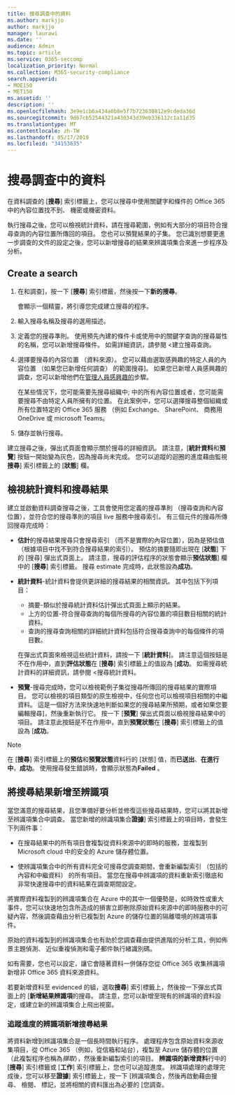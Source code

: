 ```yaml
---
title: 搜尋調查中的資料
ms.author: markjjo
author: markjjo
manager: laurawi
ms.date: ''
audience: Admin
ms.topic: article
ms.service: O365-seccomp
localization_priority: Normal
ms.collection: M365-security-compliance
search.appverid:
- MOE150
- MET150
ms.assetid: ''
description: ''
ms.openlocfilehash: 3e9e1cb6a434a0b8e5f7b723630812e9cdeda36d
ms.sourcegitcommit: 9d67cb52544321a430343d39eb336112c1a11d35
ms.translationtype: MT
ms.contentlocale: zh-TW
ms.lasthandoff: 05/17/2019
ms.locfileid: "34153635"
---
```

# <a name="search-for-data-in-an-investigation"></a>搜尋調查中的資料

在資料調查的 [**搜尋**] 索引標籤上，您可以搜尋中使用關鍵字和條件的 Office 365 中的內容位置找不到、 機密或機密資料。 

執行搜尋之後，您可以檢視統計資料，請在搜尋範圍，例如有大部分的項目符合搜尋查詢的內容位置所傳回的項目。 您也可以預覽結果的子集。 您已識別想要更進一步調查的文件的設定之後，您可以新增搜尋的結果來辨識項集合來進一步程序及分析。

## <a name="create-a-search"></a>Create a search

1. 在和調查]，按一下 [**搜尋**] 索引標籤，然後按一下**新的搜尋**。 

    會顯示一個精靈，將引導您完成建立搜尋的程序。

2. 輸入搜尋名稱及搜尋的選用描述。

3. 定義您的搜尋準則。 使用預先內建的條件卡或使用中的關鍵字查詢的搜尋屬性的名稱，您可以新增搜尋條件。 如需詳細資訊，請參閱 <<c0>建立搜尋查詢。

4. 選擇要搜尋的內容位置 （資料來源）。 您可以藉由選取感興趣的特定人員的內容位置 （如果您已新增任何調查） 的範圍搜尋]。 如果您已新增人員感興趣的調查，您可以新增他們在[管理人員感興趣的](manage-people-of-interest.md#add-people-of-interest)步驟。
 
    在某些情況下，您可能需要先搜尋組織中; 中的所有內容位置或者，您可能需要搜尋不由特定人員所擁有的位置。 在此案例中，您可以選擇搜尋整個組織或所有位置特定的 Office 365 服務 （例如 Exchange、 SharePoint、 商務用 OneDrive 或 microsoft Teams。

5. 儲存並執行搜尋。

建立搜尋之後，彈出式頁面會顯示關於搜尋的詳細資訊。 請注意，[**統計資料**和**預覽**] 按鈕一開始變為灰色，因為搜尋尚未完成。 您可以追蹤的迴圈的進度藉由監視**搜尋**] 索引標籤上的 [**狀態**] 欄。

## <a name="view-statistics-and-search-results"></a>檢視統計資料和搜尋結果

建立並啟動資料調查搜尋之後，工具會使用您定義的搜尋準則 （搜尋查詢和內容位置），並符合您的搜尋準則的項目 live 服務中搜尋索引。 有三個元件的搜尋所傳回搜尋完成時： 

- **估計**的搜尋結果搜尋只會搜尋索引 （而不是實際的內容位置），因為是預估值 （根據項目中找不到符合搜尋結果的索引）。 預估的摘要隨即出現在 [**狀態**] 下的 [搜尋] 彈出式頁面上。 請注意，搜尋的評估程序的狀態會顯示**預估狀態**] 欄中的 [**搜尋**] 索引標籤。 搜尋 estimate 完成時，此狀態設為**成功**。

- **統計資料**-統計資料會提供更詳細的搜尋結果的相關資訊。 其中包括下列項目：

    - 摘要-類似於搜尋統計資料估計彈出式頁面上顯示的結果。
    - 上方的位置-符合搜尋查詢的每個所搜尋的內容位置的項目數目相關的統計資料。 
    - 查詢的搜尋查詢相關的詳細統計資料包括符合搜尋查詢中的每個條件的項目數。

    在彈出式頁面來檢視這些統計資料，請按一下 [**統計資料**]。 請注意這個按鈕是不在作用中，直到**評估狀態**在 [**搜尋**] 索引標籤上的值設為 [**成功**。 如需搜尋統計資料的詳細資訊，請參閱 <<c0>搜尋統計資料。

- **預覽**-搜尋完成時，您可以檢視範例子集從搜尋所傳回的搜尋結果的實際項目。 您可以檢視的項目類型的原生檢視中，任何您也可以檢視項目相關的中繼資料。 這是一個好方法來快速地判斷如果您的搜尋結果所預期，或者如果您要編輯搜尋]，然後重新執行它。 按一下 [**預覽**] 彈出式頁面以檢視搜尋結果中的項目。 請注意此按鈕是不在作用中，直到**預覽狀態**在 [**搜尋**] 索引標籤上的值設為 [**成功**。
 
> [!NOTE]
> 在 [**搜尋**] 索引標籤上的**預估**和**預覽狀態**資料行的 [狀態] 值，而**已送出**、**在進行中**，**成功**。 使用搜尋發生錯誤時，會顯示狀態為**Failed** 。

## <a name="add-search-results-to-evidence"></a>將搜尋結果新增至辨識項

當您滿意的搜尋結果，且您準備好要分析並修復這些搜尋結果時，您可以將其新增至辨識項集合中調查。 當您新增的辨識項集合**證據**] 索引標籤上的項目時，會發生下列兩件事：

- 在搜尋結果中的所有項目會複製從資料來源中的即時的服務，並複製到 Microsoft cloud 中的安全的 Azure 儲存體位置。

- 使辨識項集合中的所有資料完全可搜尋您調查期間，會重新編製索引 （包括的內容和中繼資料） 的所有項目。 當您在搜尋中辨識項的資料重新索引徹底和非常快速搜尋中的資料結果在調查期間設定。

將實際資料複製到的辨識項集合在 Azure 中的其中一個優勢是，如時效性或重大事件，您可以快速地包含所造成的損害立即刪除原始資料來源中的即時服務中的可疑內容，然後調查藉由分析已複製到 Azure 的儲存位置的隔離環境的辨識項事件。 

原始的資料複製到的辨識項集合也有助於您調查藉由提供進階的分析工具，例如佈景主題偵測、 近似重複偵測和電子郵件執行緒識別碼。

如有需要，您也可以設定，讓它會隨著資料一併儲存您從 Office 365 收集辨識項新增非 Office 365 資料來源資料。

若要新增資料至 evidenced 的組，選取**搜尋**] 索引標籤上，然後按一下彈出式頁面上的 [**新增結果辨識項**的搜尋。 請注意，您可以新增至現有的辨識項的資料設定，或建立新的辨識項集合上飛出視窗。

### <a name="tracking-the-progress-of-adding-search-results-to-evidence"></a>追蹤進度的辨識項新增搜尋結果

將資料新增到辨識項集合是一個長時間執行程序。 處理程序包含原始資料來源收集項目，從 Office 365 （例如，從信箱和站台），複製至 Azure 儲存體的位置 （此複製程序也稱為*擷取*），然後重新編製索引的項目。 **辨識項的新增資料**行中的 [**搜尋**] 索引標籤或 [**工作**] 索引標籤上，您也可以追蹤進度。 辨識項處理的處理完成後，您可以移至**證據**] 索引標籤上，按一下 [辨識項集合，然後再啟動藉由搜尋、 檢閱、 標記，並將相關的資料匯出為必要的 [您調查。